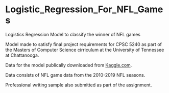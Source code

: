 # Logistic_Regression_For_NFL_Games
Logistics Regression Model to classify the winner of NFL games

Model made to satisfy final project requirements for CPSC 5240 as part of the Masters of Computer Science cirriculum at the University of Tennessee at Chattanooga. 

Data for the model publically downloaded from [Kaggle.com](https://www.kaggle.com/datasets/davidsasser/nfl-game-stats-20102019.). 

Data consists of NFL game data from the 2010-2019 NFL seasons. 

Professional writing sample also submitted as part of the assignment. 
